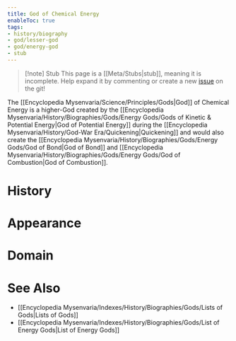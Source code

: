 ```yaml
---
title: God of Chemical Energy
enableToc: true
tags:
- history/biography
- god/lesser-god
- god/energy-god
- stub
---
```


> [!note] Stub
> This page is a [[Meta/Stubs|stub]], meaning it is incomplete. Help expand it by commenting or create a new [issue](https://github.com/RagtimeGal/quartz--encyclopedia-mysenvaria/issues/new/choose) on the git!


The [[Encyclopedia Mysenvaria/Science/Principles/Gods|God]] of Chemical Energy is a higher-God created by the [[Encyclopedia Mysenvaria/History/Biographies/Gods/Energy Gods/Gods of Kinetic & Potential Energy|God of Potential Energy]] during the [[Encyclopedia Mysenvaria/History/God-War Era/Quickening|Quickening]] and would also create the [[Encyclopedia Mysenvaria/History/Biographies/Gods/Energy Gods/God of Bond|God of Bond]] and [[Encyclopedia Mysenvaria/History/Biographies/Gods/Energy Gods/God of Combustion|God of Combustion]]. 
# History

# Appearance

# Domain

# See Also
- [[Encyclopedia Mysenvaria/Indexes/History/Biographies/Gods/Lists of Gods|Lists of Gods]]
- [[Encyclopedia Mysenvaria/Indexes/History/Biographies/Gods/List of Energy Gods|List of Energy Gods]]